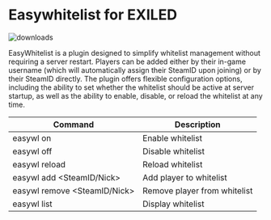 # Easywhitelist for EXILED
![downloads](https://img.shields.io/github/downloads/Vretu-Dev/EasyWhitelist/total)

EasyWhitelist is a plugin designed to simplify whitelist management without requiring a server restart. Players can be added either by their in-game username (which will automatically assign their SteamID upon joining) or by their SteamID directly. The plugin offers flexible configuration options, including the ability to set whether the whitelist should be active at server startup, as well as the ability to enable, disable, or reload the whitelist at any time.

| Command | Description                 |
|---------|-----------------------------|
| easywl on | Enable whitelist|
| easywl off | Disable whitelist|
| easywl reload | Reload whitelist|
| easywl add <SteamID/Nick> | Add player to whitelist|
| easywl remove <SteamID/Nick> | Remove player from whitelist|
| easywl list | Display whitelist|